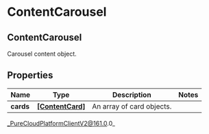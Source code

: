 # ContentCarousel

## ContentCarousel
Carousel content object.

## Properties

|Name | Type | Description | Notes|
|------------ | ------------- | ------------- | -------------|
| **cards** | [**[ContentCard]**](ContentCard) | An array of card objects. | |



_PureCloudPlatformClientV2@161.0.0_

